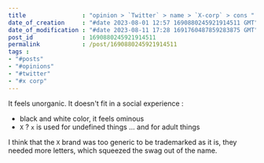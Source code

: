 ```yaml
---
title                : "opinion > `Twitter` > name > `X-corp` > cons "
date_of_creation     : "#date 2023-08-01 12:57 1690880245921914511 GMT"
date_of_modification : "#date 2023-08-11 17:28 1691760487859283875 GMT"
post_id              : 1690880245921914511
permalink            : /post/1690880245921914511
tags :
- "#posts"
- "#opinions"
- "#twitter"
- "#x corp"
---
```


It feels unorganic. It doesn't fit in a social experience :  
- black and white color, it feels ominous
- `X` ? `x` is used for undefined things ... and for adult things

I think that the `X` brand was too generic to be trademarked as it is, they needed more letters, which squeezed the swag out of the name.
